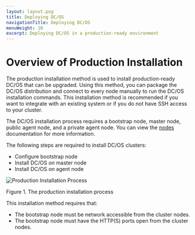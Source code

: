 ```yaml
---
layout: layout.pug
title: Deploying DC/OS
navigationTitle: Deploying DC/OS
menuWeight: 10
excerpt: Deploying DC/OS in a production-ready environment
---
```


# Overview of Production Installation 

The production installation method is used to install production-ready DC/OS that can be upgraded. Using this method, you can package the DC/OS distribution and connect to every node manually to run the DC/OS installation commands. This installation method is recommended if you want to integrate with an existing system or if you do not have SSH access to your cluster. 

The DC/OS installation process requires a bootstrap node, master node, public agent node, and a private agent node. You can view the [nodes](/mesosphere/dcos/2.0/overview/concepts/#node) documentation for more information.

The following steps are required to install DC/OS clusters:

*   Configure bootstrap node
*   Install DC/OS on master node
*   Install DC/OS on agent node

![Production Installation Process](/mesosphere/dcos/2.0/img/advanced-installer.png)

Figure 1. The production installation process


This installation method requires that:

*   The bootstrap node must be network accessible from the cluster nodes.
*   The bootstrap node must have the HTTP(S) ports open from the cluster nodes.

